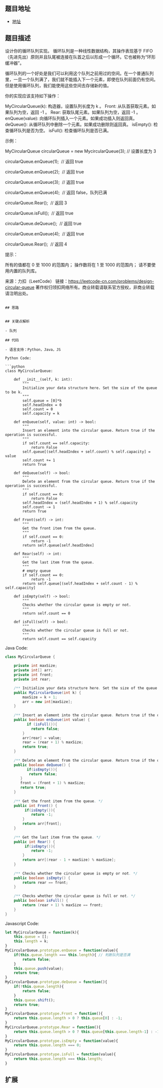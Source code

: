 ## 题目地址

- [地址](https://leetcode-cn.com/problems/design-circular-queue/)

## 题目描述
设计你的循环队列实现。 循环队列是一种线性数据结构，其操作表现基于 FIFO（先进先出）原则并且队尾被连接在队首之后以形成一个循环。它也被称为“环形缓冲器”。

循环队列的一个好处是我们可以利用这个队列之前用过的空间。在一个普通队列里，一旦一个队列满了，我们就不能插入下一个元素，即使在队列前面仍有空间。但是使用循环队列，我们能使用这些空间去存储新的值。

你的实现应该支持如下操作：

MyCircularQueue(k): 构造器，设置队列长度为 k 。
Front: 从队首获取元素。如果队列为空，返回 -1 。
Rear: 获取队尾元素。如果队列为空，返回 -1 。
enQueue(value): 向循环队列插入一个元素。如果成功插入则返回真。
deQueue(): 从循环队列中删除一个元素。如果成功删除则返回真。
isEmpty(): 检查循环队列是否为空。
isFull(): 检查循环队列是否已满。
 

示例：

MyCircularQueue circularQueue = new MycircularQueue(3); // 设置长度为 3

circularQueue.enQueue(1);  // 返回 true

circularQueue.enQueue(2);  // 返回 true

circularQueue.enQueue(3);  // 返回 true

circularQueue.enQueue(4);  // 返回 false，队列已满

circularQueue.Rear();  // 返回 3

circularQueue.isFull();  // 返回 true

circularQueue.deQueue();  // 返回 true

circularQueue.enQueue(4);  // 返回 true

circularQueue.Rear();  // 返回 4
 
 

提示：

所有的值都在 0 至 1000 的范围内；
操作数将在 1 至 1000 的范围内；
请不要使用内置的队列库。

来源：力扣（LeetCode）
链接：https://leetcode-cn.com/problems/design-circular-queue
著作权归领扣网络所有。商业转载请联系官方授权，非商业转载请注明出处。
```

## 思路


## 关键点解析

- 队列

## 代码

- 语言支持：Python，Java，JS

Python Code:

```python
class MyCircularQueue:

    def __init__(self, k: int):
        """
        Initialize your data structure here. Set the size of the queue to be k.
        """
        self.queue = [0]*k
        self.headIndex = 0
        self.count = 0
        self.capacity = k

    def enQueue(self, value: int) -> bool:
        """
        Insert an element into the circular queue. Return true if the operation is successful.
        """
        if self.count == self.capacity:
            return False
        self.queue[(self.headIndex + self.count) % self.capacity] = value
        self.count += 1
        return True

    def deQueue(self) -> bool:
        """
        Delete an element from the circular queue. Return true if the operation is successful.
        """
        if self.count == 0:
            return False
        self.headIndex = (self.headIndex + 1) % self.capacity
        self.count -= 1
        return True

    def Front(self) -> int:
        """
        Get the front item from the queue.
        """
        if self.count == 0:
            return -1
        return self.queue[self.headIndex]

    def Rear(self) -> int:
        """
        Get the last item from the queue.
        """
        # empty queue
        if self.count == 0:
            return -1
        return self.queue[(self.headIndex + self.count - 1) % self.capacity]

    def isEmpty(self) -> bool:
        """
        Checks whether the circular queue is empty or not.
        """
        return self.count == 0

    def isFull(self) -> bool:
        """
        Checks whether the circular queue is full or not.
        """
        return self.count == self.capacity
```

Java Code:

```java
class MyCircularQueue {
    
    private int maxSize;
    private int[] arr;
    private int front;
    private int rear;

    /** Initialize your data structure here. Set the size of the queue to be k. */
    public MyCircularQueue(int k) {
        maxSize = k + 1;
        arr = new int[maxSize];
    }
    
    /** Insert an element into the circular queue. Return true if the operation is successful. */
    public boolean enQueue(int value) {
          if (isFull()){
            return false;
        }
        arr[rear] = value;
        rear = (rear + 1) % maxSize;
        return true;
    }
    
    /** Delete an element from the circular queue. Return true if the operation is successful. */
    public boolean deQueue() {
          if(isEmpty()){
           return false;
       }
       front = (front + 1) % maxSize;
       return true;
    }
    
    /** Get the front item from the queue. */
    public int Front() {
         if(isEmpty()){
            return -1;
        }
        return arr[front];
    }
    
    /** Get the last item from the queue. */
    public int Rear() {
         if(isEmpty()){
            return -1;
        }
        return arr[(rear - 1 + maxSize) % maxSize];
    }
    
    /** Checks whether the circular queue is empty or not. */
    public boolean isEmpty() {
        return rear == front;
    }
    
    /** Checks whether the circular queue is full or not. */
    public boolean isFull() {
        return (rear + 1) % maxSize == front;
    }
}


```

Javascript Code:

```js
let MyCircularQueue = function(k){
    this.queue = [];
    this.length = k;
}
MyCircularQueue.prototype.enQueue = function(value){
    if(this.queue.length === this.length){ // 判断队列是否满
        return false;
    }
    this.queue.push(value);
    return true;
}
MyCircularQueue.prototype.deQueue = function(){
    if(!this.queue.length){ 
        return false;
    }
    this.queue.shift();
    return true;
}
MyCircularQueue.prototype.Front = function(){
    return this.queue.length > 0 ? this.queue[0] : -1;
}
MyCircularQueue.prototype.Rear = function(){
    return this.queue.length > 0 ? this.queue[this.queue.length-1] : -1;
}
MyCircularQueue.prototype.isEmpty = function(value){
    return this.queue.length === 0;
}
MyCircularQueue.prototype.isFull = function(value){
    return this.queue.length === this.length;
}
```

## 扩展
